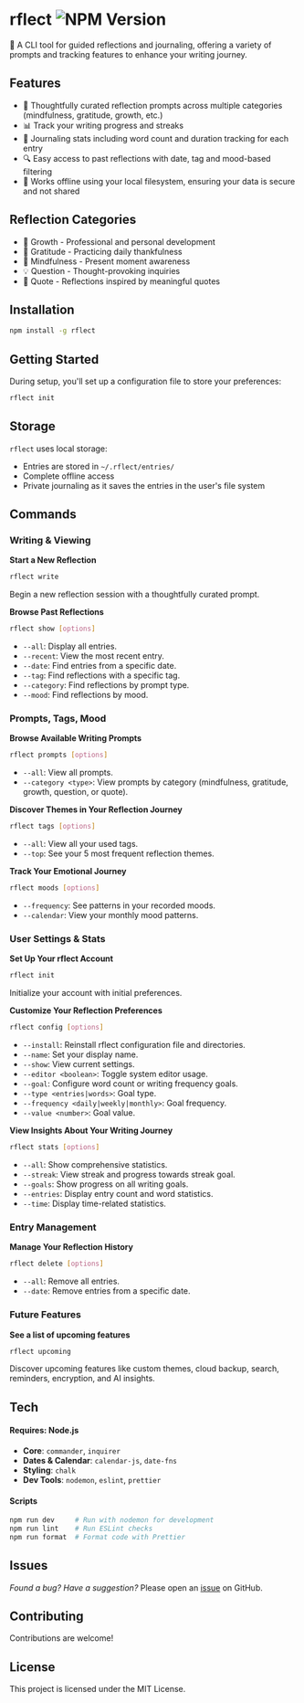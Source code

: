 # rflect ![NPM Version](https://img.shields.io/npm/v/rflect)

📝 A CLI tool for guided reflections and journaling, offering a variety of prompts and tracking features to enhance your writing journey.

## Features

- 🤔 Thoughtfully curated reflection prompts across multiple categories (mindfulness, gratitude, growth, etc.)
- 📊 Track your writing progress and streaks
- 📝 Journaling stats including word count and duration tracking for each entry
- 🔍 Easy access to past reflections with date, tag and mood-based filtering
- 💾 Works offline using your local filesystem, ensuring your data is secure and not shared

## Reflection Categories

- 🎯 Growth - Professional and personal development
- 🙏 Gratitude - Practicing daily thankfulness
- 💭 Mindfulness - Present moment awareness
- 💡 Question - Thought-provoking inquiries
- 💌 Quote - Reflections inspired by meaningful quotes

## Installation

```bash
npm install -g rflect
```

## Getting Started

During setup, you'll set up a configuration file to store your preferences:

```bash
rflect init
```

## Storage

`rflect` uses local storage:

- Entries are stored in `~/.rflect/entries/`
- Complete offline access
- Private journaling as it saves the entries in the user's file system

## Commands

### Writing & Viewing

**Start a New Reflection**

```bash
rflect write
```

Begin a new reflection session with a thoughtfully curated prompt.

**Browse Past Reflections**

```bash
rflect show [options]
```

- `--all`: Display all entries.
- `--recent`: View the most recent entry.
- `--date`: Find entries from a specific date.
- `--tag`: Find reflections with a specific tag.
- `--category`: Find reflections by prompt type.
- `--mood`: Find reflections by mood.

### Prompts, Tags, Mood

**Browse Available Writing Prompts**

```bash
rflect prompts [options]
```

- `--all`: View all prompts.
- `--category <type>`: View prompts by category (mindfulness, gratitude, growth, question, or quote).

**Discover Themes in Your Reflection Journey**

```bash
rflect tags [options]
```

- `--all`: View all your used tags.
- `--top`: See your 5 most frequent reflection themes.

**Track Your Emotional Journey**

```bash
rflect moods [options]
```

- `--frequency`: See patterns in your recorded moods.
- `--calendar`: View your monthly mood patterns.

### User Settings & Stats

**Set Up Your rflect Account**

```bash
rflect init
```

Initialize your account with initial preferences.

**Customize Your Reflection Preferences**

```bash
rflect config [options]
```

- `--install`: Reinstall rflect configuration file and directories.
- `--name`: Set your display name.
- `--show`: View current settings.
- `--editor <boolean>`: Toggle system editor usage.
- `--goal`: Configure word count or writing frequency goals.
- `--type <entries|words>`: Goal type.
- `--frequency <daily|weekly|monthly>`: Goal frequency.
- `--value <number>`: Goal value.

**View Insights About Your Writing Journey**

```bash
rflect stats [options]
```

- `--all`: Show comprehensive statistics.
- `--streak`: View streak and progress towards streak goal.
- `--goals`: Show progress on all writing goals.
- `--entries`: Display entry count and word statistics.
- `--time`: Display time-related statistics.

### Entry Management

**Manage Your Reflection History**

```bash
rflect delete [options]
```

- `--all`: Remove all entries.
- `--date`: Remove entries from a specific date.

### Future Features

**See a list of upcoming features**

```bash
rflect upcoming
```

Discover upcoming features like custom themes, cloud backup, search, reminders, encryption, and AI insights.

## Tech

#### Requires: **Node.js**

- **Core**: `commander`, `inquirer`
- **Dates & Calendar**: `calendar-js`, `date-fns`
- **Styling**: `chalk`
- **Dev Tools**: `nodemon`, `eslint`, `prettier`

#### Scripts

```bash
npm run dev     # Run with nodemon for development
npm run lint    # Run ESLint checks
npm run format  # Format code with Prettier
```

## Issues

_Found a bug? Have a suggestion?_ Please open an [issue](https://github.com/aniqatc/rflect-cli/issues) on GitHub.

## Contributing

Contributions are welcome!

## License

This project is licensed under the MIT License.
